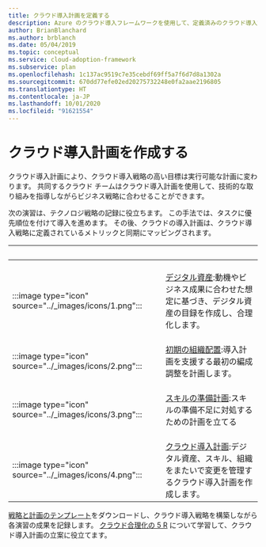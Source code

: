 ```yaml
---
title: クラウド導入計画を定義する
description: Azure のクラウド導入フレームワークを使用して、定義済みのクラウド導入計画を使用して技術的な取り組みを先導する方法について学習します。
author: BrianBlanchard
ms.author: brblanch
ms.date: 05/04/2019
ms.topic: conceptual
ms.service: cloud-adoption-framework
ms.subservice: plan
ms.openlocfilehash: 1c137ac9519c7e35cebdf69ff5a7f6d7d8a1302a
ms.sourcegitcommit: 670dd77efe02ed20275732248e0fa2aae2196805
ms.translationtype: HT
ms.contentlocale: ja-JP
ms.lasthandoff: 10/01/2020
ms.locfileid: "91621554"
---
```

# <a name="develop-a-cloud-adoption-plan"></a>クラウド導入計画を作成する

クラウド導入計画により、クラウド導入戦略の高い目標は実行可能な計画に変わります。 共同するクラウド チームはクラウド導入計画を使用して、技術的な取り組みを指導しながらビジネス戦略に合わせることができます。

次の演習は、テクノロジ戦略の記録に役立ちます。 この手法では、タスクに優先順位を付けて導入を進めます。 その後、クラウドの導入計画は、クラウド導入戦略に定義されているメトリックと同期にマッピングされます。

| <span title="アイコン">&nbsp;</span> | <span title="説明">&nbsp;</span> |
|--|--|
| <br> :::image type="icon" source="../_images/icons/1.png"::: | <br> [デジタル資産](../digital-estate/rationalize.md):動機やビジネス成果に合わせた想定に基づき、デジタル資産の目録を作成し、合理化します。 |
| <br> :::image type="icon" source="../_images/icons/2.png"::: | <br> [初期の組織配置](./initial-org-alignment.md):導入計画を支援する最初の編成調整を計画します。 |
| <br> :::image type="icon" source="../_images/icons/3.png"::: | <br> [スキルの準備計画](./adapt-roles-skills-processes.md):スキルの準備不足に対処するための計画を立てる |
| <br> :::image type="icon" source="../_images/icons/4.png"::: | <br> [クラウド導入計画](./plan-intro.md):デジタル資産、スキル、組織をまたいで変更を管理するクラウド導入計画を作成します。 |

[戦略と計画のテンプレート](https://raw.githubusercontent.com/microsoft/CloudAdoptionFramework/master/plan/cloud-adoption-framework-strategy-and-plan-template.docx)をダウンロードし、クラウド導入戦略を構築しながら各演習の成果を記録します。 [クラウド合理化の 5 R](../digital-estate/5-rs-of-rationalization.md) について学習して、クラウド導入計画の立案に役立てます。
